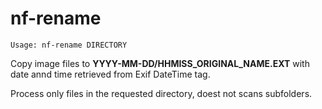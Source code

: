 # nf-rename

```
Usage: nf-rename DIRECTORY
```

Copy image files to **YYYY-MM-DD/HHMISS_ORIGINAL_NAME.EXT** with date annd time retrieved from Exif DateTime tag.

Process only files in the requested directory, doest not scans subfolders.
